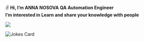 ✌️ **Hi, I’m ANNA NOSOVA** 
  **QA Automation Engineer**   
  **I’m interested in Learn and share your knowledge with people**
  
![](https://komarev.com/ghpvc/?username=annaelecconte)

[
](https://assets.pinterest.com/ext/embed.html?id=592082682284247832)

<img src="https://readme-jokes.vercel.app/api" alt="Jokes Card" />

<!---
annaelecconte/annaelecconte is a ✨ special ✨ repository because its `README.md` (this file) appears on your GitHub profile.
You can click the Preview link to take a look at your changes.
--->
